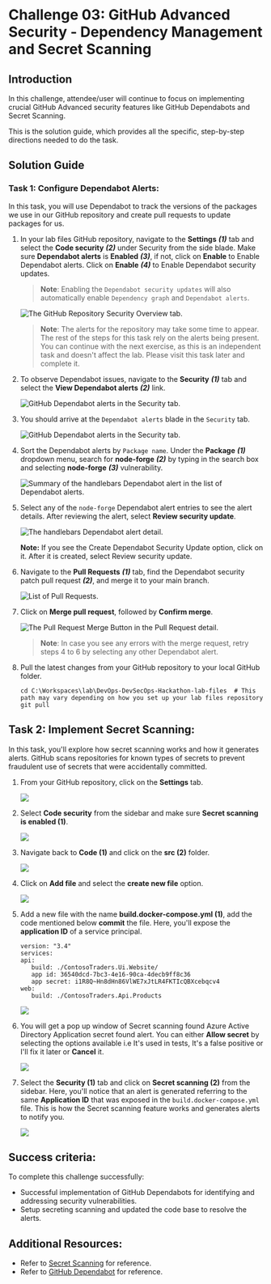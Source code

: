 # Challenge 03: GitHub Advanced Security - Dependency Management and Secret Scanning

## Introduction

In this challenge, attendee/user will continue to focus on implementing crucial GitHub Advanced security features like GitHub Dependabots and Secret Scanning.

This is the solution guide, which provides all the specific, step-by-step directions needed to do the task.

## Solution Guide

### Task 1: Configure Dependabot Alerts:

In this task, you will use Dependabot to track the versions of the packages we use in our GitHub repository and create pull requests to update packages for us.

1. In your lab files GitHub repository, navigate to the **Settings** ***(1)*** tab and select the **Code security** ***(2)*** under Security from the side blade. Make sure **Dependabot alerts** is **Enabled** ***(3)***, if not, click on **Enable** to Enable Dependabot alerts. Click on **Enable** ***(4)*** to Enable Dependabot security updates.

   > **Note**: Enabling the `Dependabot security updates` will also automatically enable `Dependency graph` and `Dependabot alerts`.

   ![The GitHub Repository Security Overview tab.](../media/devops-devsecops-new-6.png "GitHub Repository Security Overview")

   > **Note**: The alerts for the repository may take some time to appear. The rest of the steps for this task rely on the alerts being present. You can continue with the next exercise, as this is an independent task and doesn't affect the lab. Please visit this task later and complete it.

1. To observe Dependabot issues, navigate to the **Security** ***(1)*** tab and select the **View Dependabot alerts** ***(2)*** link.

   ![GitHub Dependabot alerts in the Security tab.](../media/devops-devsecops-new-7.png "GitHub Dependabot alerts")

1. You should arrive at the `Dependabot alerts` blade in the `Security` tab.

   ![GitHub Dependabot alerts in the Security tab.](../media/devops-devsecops-new-8.png "GitHub Dependabot alerts")

1. Sort the Dependabot alerts by `Package name`. Under the **Package** ***(1)*** dropdown menu, search for **node-forge** ***(2)*** by typing in the search box and selecting **node-forge** ***(3)*** vulnerability.

   ![Summary of the `handlebars` Dependabot alert in the list of Dependabot alerts.](../media/ex5-t3-node-forge.png "`handlebars` Dependabot alert")

1. Select any of the `node-forge` Dependabot alert entries to see the alert details. After reviewing the alert, select **Review security update**.

   ![The `handlebars` Dependabot alert detail.](../media/ex5-t3-reviewsu.png "Dependabot alert detail")
   
   **Note:** If you see the Create Dependabot Security Update option, click on it. After it is created, select Review security update. 

1. Navigate to the **Pull Requests** ***(1)*** tab, find the Dependabot security patch pull request ***(2)***, and merge it to your main branch.

   ![List of Pull Requests.](../media/cl3-t1-s6.png "Pull Requests")
   
1. Click on **Merge pull request**, followed by **Confirm merge**. 

   ![The Pull Request Merge Button in the Pull Request detail.](../media/ex5-t3-merge-pr.png "Pull Request Merge Button")
    
   >**Note**: In case you see any errors with the merge request, retry steps 4 to 6 by selecting any other Dependabot alert.

1. Pull the latest changes from your GitHub repository to your local GitHub folder.

   ```pwsh
   cd C:\Workspaces\lab\DevOps-DevSecOps-Hackathon-lab-files  # This path may vary depending on how you set up your lab files repository
   git pull
   ```
   
## Task 2: Implement Secret Scanning:

In this task, you'll explore how secret scanning works and how it generates alerts. GitHub scans repositories for known types of secrets to prevent fraudulent use of secrets that were accidentally committed.

1. From your GitHub repository, click on the **Settings** tab.

   ![](../media/2dg110.png)
    
1. Select **Code security** from the sidebar and make sure **Secret scanning is enabled (1)**.

   ![](../media/devops-devsecops-new-9.png)   
    
1. Navigate back to **Code (1)** and click on the **src (2)** folder.

   ![](../media/2dg112.png)    
   
1. Click on **Add file** and select the **create new file** option.

   ![](../media/2dg113.png)    
   
1. Add a new file with the name **build.docker-compose.yml (1)**, add the code mentioned below **commit** the file. Here, you'll expose the **application ID** of a service principal.

   ```
   version: "3.4"
   services:
   api:
      build: ./ContosoTraders.Ui.Website/
      app id: 36540dcd-7bc3-4e16-90ca-4decb9ff8c36
      app secret: i1R8Q~Hn8dHn86VlWE7xJtLR4FKTIcQBXcebqcv4
   web:
      build: ./ContosoTraders.Api.Products
   ```
   
   ![](../media/devops-devsecops-new-10.png)   

1. You will get a pop up window of Secret scanning found Azure Active Directory Application secret found alert. You can either **Allow secret** by selecting the options available i.e It's used in tests, It's a false positive or I'll fix it later or **Cancel** it.

   ![](../media/devops-devsecops-new-11.png) 

1. Select the **Security (1)** tab and click on **Secret scanning (2)** from the sidebar. Here, you'll notice that an alert is generated referring to the same **Application ID** that was exposed in the `build.docker-compose.yml` file. This is how the Secret scanning feature works and generates alerts to notify you.

   ![](../media/devops-devsecops-new-13.png) 

## Success criteria:
To complete this challenge successfully:

- Successful implementation of GitHub Dependabots for identifying and addressing security vulnerabilities.
- Setup secreting scanning and updated the code base to resolve the alerts.

## Additional Resources:

- Refer to [Secret Scanning](https://docs.github.com/en/code-security/secret-scanning/about-secret-scanning) for reference.
- Refer to [GitHub Dependabot](https://docs.github.com/en/code-security/dependabot/dependabot-alerts/about-dependabot-alerts) for reference.
